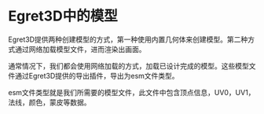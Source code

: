 # Egret3D中的模型

Egret3D提供两种创建模型的方式，第一种使用内置几何体来创建模型。第二种方式通过网络加载模型文件，进而渲染出画面。

通常情况下，我们都会使用网络加载的方式，加载已设计完成的模型。这些模型文件通过Egret3D提供的导出插件，导出为esm文件类型。

esm文件类型就是我们所需要的模型文件，此文件中包含顶点信息，UV0，UV1，法线，颜色，蒙皮等数据。

